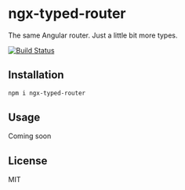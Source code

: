 # ngx-typed-router

The same Angular router. Just a little bit more types.

[![Build Status](https://travis-ci.org/smnbbrv/ngx-typed-router.svg?branch=master)](https://travis-ci.org/smnbbrv/ngx-typed-router)

## Installation

```sh
npm i ngx-typed-router
```

## Usage

Coming soon

## License

MIT
